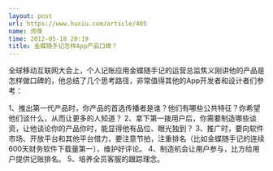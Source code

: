 ```yaml
---
layout: post
url: https://www.huxiu.com/article/405
name: 虎嗅
time: 2012-05-10 20:19
title: 金蝶随手记怎样App产品口碑？
---
```

全球移动互联网大会上，个人记账应用金蝶随手记的运营总监焦义刚讲他的产品是怎样做口碑的，他总结了几个思考路径，非常值得其他的App开发者和设计者们参考：

1、推出第一代产品时，你产品的首选传播者是谁？他们有哪些公共特征？你希望他们谈什么，从而让更多的人知道？ 2、拿下第一拨用户后，你需要制造哪些谈资，让他谈论你的产品你时，能显得他有品位、眼光独到？ 3、推广时，要向软件市场、开放平台和其他平台借力，要注意节拍，注重排名（比如金蝶随手记的连续600天财务软件下载量第一），维护好评论。 4、制造机会让用户参与，比方给用户提供记账排名。 5、培养全员客服的跟踪理念。

